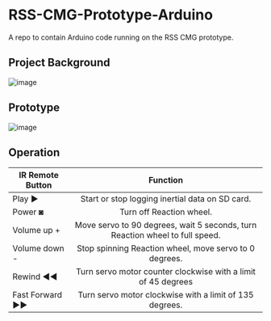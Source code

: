 # RSS-CMG-Prototype-Arduino
A repo to contain Arduino code running on the RSS CMG prototype.

## Project Background
![image](https://github.com/JasperGrant/RSS-CMG-Prototype-Arduino/assets/72110751/a3f1ec58-2592-4fbc-b88c-6cbbf2545367)

## Prototype
![image](https://github.com/JasperGrant/RSS-CMG-Prototype-Arduino/assets/72110751/8548070d-8a23-44c6-9d33-6b8eb93a2bb7)

## Operation
| IR Remote Button | Function |
| ------------- |:-------------:|
| Play          ►	  |Start or stop logging inertial data on SD card.|
| Power         ◙	  |Turn off Reaction wheel.|
| Volume up     +	  |Move servo to 90 degrees, wait 5 seconds, turn Reaction wheel to full speed.|
| Volume down   -	  |Stop spinning Reaction wheel, move servo to 0 degrees.|
| Rewind        ◄◄	|Turn servo motor counter clockwise with a limit of 45 degrees|
| Fast Forward  ►►	|Turn servo motor clockwise with a limit of 135 degrees.|
